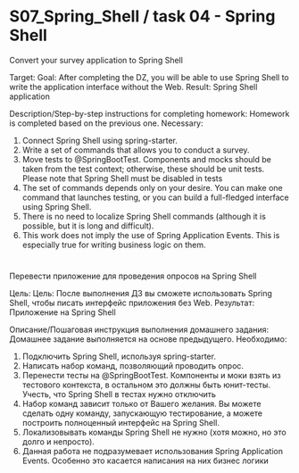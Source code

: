 # S07_Spring_Shell / task 04 - Spring Shell

Convert your survey application to Spring Shell

Target:
Goal: After completing the DZ, you will be able to use Spring Shell to write the application interface without the Web.
Result: Spring Shell application


Description/Step-by-step instructions for completing homework:
Homework is completed based on the previous one.
Necessary:

1) Connect Spring Shell using spring-starter.
2) Write a set of commands that allows you to conduct a survey.
3) Move tests to @SpringBootTest. Components and mocks should be taken from the test context; otherwise, these should be unit tests. Please note that Spring Shell must be disabled in tests
4) The set of commands depends only on your desire. You can make one command that launches testing, or you can build a full-fledged interface using Spring Shell.
5) There is no need to localize Spring Shell commands (although it is possible, but it is long and difficult).
6) This work does not imply the use of Spring Application Events. This is especially true for writing business logic on them.


# ########################################################

Перевести приложение для проведения опросов на Spring Shell

Цель:
Цель: После выполнения ДЗ вы сможете использовать Spring Shell, чтобы писать интерфейс приложения без Web.
Результат: Приложение на Spring Shell


Описание/Пошаговая инструкция выполнения домашнего задания:
Домашнее задание выполняется на основе предыдущего.
Необходимо:

1) Подключить Spring Shell, используя spring-starter.
2) Написать набор команд, позволяющий проводить опрос.
3) Перенести тесты на @SpringBootTest. Компоненты и моки взять из тестового контекста, в остальном это должны быть юнит-тесты. Учесть, что Spring Shell в тестах нужно отключить
4) Набор команд зависит только от Вашего желания. Вы можете сделать одну команду, запускающую тестирование, а можете построить полноценный интерфейс на Spring Shell.
5) Локализовывать команды Spring Shell не нужно (хотя можно, но это долго и непросто).
6) Данная работа не подразумевает использования Spring Application Events. Особенно это касается написания на них бизнес логики


